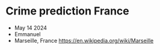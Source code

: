 # Crime prediction France

+ May 14 2024
+ Emmanuel
+ Marseille, France https://en.wikipedia.org/wiki/Marseille

